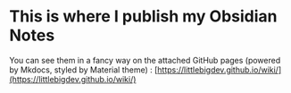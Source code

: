 # This is where I publish my Obsidian Notes

You can see them in a fancy way on the attached GitHub pages (powered by Mkdocs, styled by Material theme) : [https://littlebigdev.github.io/wiki/](https://littlebigdev.github.io/wiki/)